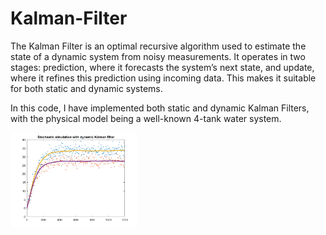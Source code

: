 # Kalman-Filter

The Kalman Filter is an optimal recursive algorithm used to estimate the state of a dynamic system from noisy measurements. It operates in two stages: prediction, where it forecasts the system’s next state, and update, where it refines this prediction using incoming data. This makes it suitable for both static and dynamic systems.

In this code, I have implemented both static and dynamic Kalman Filters, with the physical model being a well-known 4-tank water system.

<!-- ![Kalman Filter](KalmanFilterPlot.png) -->

<img src="KalmanFilterPlot.png" alt="Kalman Filter: The Y-axis represents magnitude, while the X-axis represents time." style="width: 40%; height: auto;" />
